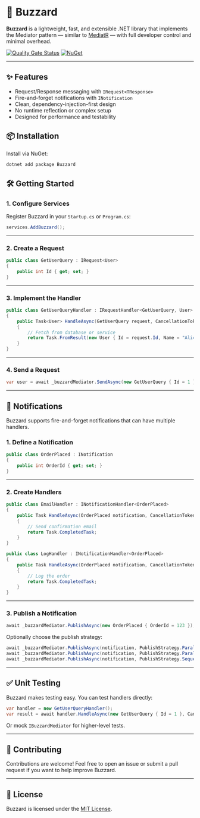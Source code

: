 # 🦅 Buzzard
**Buzzard** is a lightweight, fast, and extensible .NET library that implements the Mediator pattern — similar to [MediatR](https://github.com/jbogard/MediatR) — with full developer control and minimal overhead.

[![Quality Gate Status](https://sonarcloud.io/api/project_badges/measure?project=juniorschroder_Buzzard&metric=alert_status)](https://sonarcloud.io/summary/new_code?id=juniorschroder_Buzzard)
[![NuGet](https://img.shields.io/nuget/v/Buzzard.svg?label=NuGet&style=flat-square)](https://www.nuget.org/packages/Buzzard/)

---
## ✨ Features
- Request/Response messaging with `IRequest<TResponse>`
- Fire-and-forget notifications with `INotification`
- Clean, dependency-injection-first design
- No runtime reflection or complex setup
- Designed for performance and testability

## 📦 Installation
Install via NuGet:
```bash
dotnet add package Buzzard
```
## 🛠️ Getting Started

### 1. Configure Services

Register Buzzard in your `Startup.cs` or `Program.cs`:

```csharp
services.AddBuzzard();
```

---
### 2. Create a Request

```csharp
public class GetUserQuery : IRequest<User>
{
    public int Id { get; set; }
}
```

---

### 3. Implement the Handler

```csharp
public class GetUserQueryHandler : IRequestHandler<GetUserQuery, User>
{
    public Task<User> HandleAsync(GetUserQuery request, CancellationToken cancellationToken)
    {
        // Fetch from database or service
        return Task.FromResult(new User { Id = request.Id, Name = "Alice" });
    }
}
```

---

### 4. Send a Request

```csharp
var user = await _buzzardMediator.SendAsync(new GetUserQuery { Id = 1 });
```

---

## 🔔 Notifications

Buzzard supports fire-and-forget notifications that can have multiple handlers.

### 1. Define a Notification

```csharp
public class OrderPlaced : INotification
{
    public int OrderId { get; set; }
}
```

---

### 2. Create Handlers
```csharp
public class EmailHandler : INotificationHandler<OrderPlaced>
{
    public Task HandleAsync(OrderPlaced notification, CancellationToken cancellationToken)
    {
        // Send confirmation email
        return Task.CompletedTask;
    }
}
```

```csharp
public class LogHandler : INotificationHandler<OrderPlaced>
{
    public Task HandleAsync(OrderPlaced notification, CancellationToken cancellationToken)
    {
        // Log the order
        return Task.CompletedTask;
    }
}
```

---

### 3. Publish a Notification

```csharp
await _buzzardMediator.PublishAsync(new OrderPlaced { OrderId = 123 });
```

Optionally choose the publish strategy:

```csharp
await _buzzardMediator.PublishAsync(notification, PublishStrategy.Parallel);         // Background threads
await _buzzardMediator.PublishAsync(notification, PublishStrategy.ParallelWhenAll); // Waits for all
await _buzzardMediator.PublishAsync(notification, PublishStrategy.Sequential);      // Default
```

---

## ✅ Unit Testing
Buzzard makes testing easy. You can test handlers directly:

```csharp
var handler = new GetUserQueryHandler();
var result = await handler.HandleAsync(new GetUserQuery { Id = 1 }, CancellationToken.None);
```

Or mock `IBuzzardMediator` for higher-level tests.

---

## 🤝 Contributing

Contributions are welcome! Feel free to open an issue or submit a pull request if you want to help improve Buzzard.

---

## 📄 License

Buzzard is licensed under the [MIT License](LICENSE).